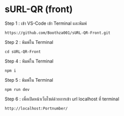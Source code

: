 # sURL-QR (front) 
Step 1 : เข้า VS-Code เข้า Terminal และพิมพ์
```
https://github.com/Boothza001/sURL-QR-Front.git
``` 
Step 2 : พิมพ์ใน Terminal 
```
cd sURL-QR-Front
```
Step 4 : พิมพ์ใน Terminal
```
npm i
```
Step 5 : พิมพ์ใน Terminal
```
npm run dev
```
Step 6 : เพื่อเปิดหน้าเว็บไซต์ด้วยการเข้า url localhost ที่ terminal
```
http://localhost:Portnumber/
```
